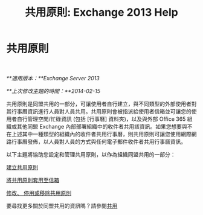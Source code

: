 ﻿---
title: '共用原則: Exchange 2013 Help'
TOCTitle: 共用原則
ms:assetid: 8a1b5de1-8f97-4e19-97d6-de3c0770c55e
ms:mtpsurl: https://technet.microsoft.com/zh-tw/library/JJ657466(v=EXCHG.150)
ms:contentKeyID: 50473649
ms.date: 05/21/2018
mtps_version: v=EXCHG.150
ms.translationtype: MT
---

# 共用原則

 

_**適用版本：**Exchange Server 2013_

_**上次修改主題的時間：**2014-02-15_

共用原則是同盟共用的一部分，可讓使用者自行建立，與不同類型的外部使用者對其行事曆資訊進行人員對人員共用。共用原則會被指派給使用者信箱並可讓您的使用者自行管理空閒/忙碌資訊 (包括 \[行事曆\] 資料夾)，以及與外部 Office 365 組織或其他同盟 Exchange 內部部署組織中的收件者共用該資訊。如果您想要與不在上述其中一種類型的組織內的收件者共用行事曆，則共用原則可讓您使用網際網路行事曆發佈，以人員對人員的方式與任何電子郵件收件者共用行事曆資訊。

以下主題將協助您設定和管理共用原則，以作為組織同盟共用的一部分：

[建立共用原則](create-a-sharing-policy-exchange-2013-help.md)

[將共用原則套用至信箱](apply-a-sharing-policy-to-mailboxes-exchange-2013-help.md)

[修改、 停用或移除共用原則](modify-disable-or-remove-a-sharing-policy-exchange-2013-help.md)

要尋找更多關於同盟共用的資訊嗎？請參閱[共用](sharing-exchange-2013-help.md)

